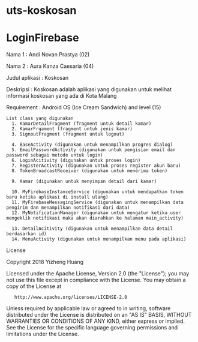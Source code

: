 # uts-koskosan


# LoginFirebase


Nama 1  : Andi Novan Prastya  (02)

Nama 2  : Aura Kanza Caesaria (04)


Judul aplikasi : Koskosan


Deskripsi : Koskosan adalah aplikasi yang digunakan untuk melihat informasi koskosan yang ada di Kota Malang


Requirement : Android OS (Ice Cream Sandwich) and level (15)


    List class yang digunakan
      1. KamarDetailFragment (fragment untuk detail kamar)
      2. KamarFrgament (fragment untuk jenis kamar)
      3. SignoutFragment (fragment untuk logout)

      4. BaseActivity (digunakan untuk menampilkan progres dialog)
      5. EmailPasswordActivity (digunakan untuk pengisian email dan password sebagai metode untuk login)
      6. LoginAcitivity (digunakan untuk proses login)
      7. RegisterActivity (digunakan untuk proses register akun baru)
      8. TokenBroadcastReceiver (digunakan untuk menerima token)

      9. Kamar (digunakan untuk menyimpan detail dari kamar)

      10. MyFirebaseInstanceService (digunakan untuk mendapatkan token baru ketika aplikasi di install ulang)
      11. MyFirebaseMessagingService (digunakan untuk menampilkan data pengirim dan menampilkan notifikasi dari data)
      12. MyNotificationManager (digunakan untuk mengatur ketika user mengeklik notifikasi maka akan diarahkan ke halaman main_activity)

      13. DetailAcitivity (digunakan untuk menampilkan data detail berdasarkan id)
      14. MenuActivity (digunakan untuk menampilkan menu pada aplikasi)
  
  
License


Copyright 2018 Yizheng Huang

   Licensed under the Apache License, Version 2.0 (the "License");
   you may not use this file except in compliance with the License.
   You may obtain a copy of the License at

       http://www.apache.org/licenses/LICENSE-2.0

   Unless required by applicable law or agreed to in writing, software
   distributed under the License is distributed on an "AS IS" BASIS,
   WITHOUT WARRANTIES OR CONDITIONS OF ANY KIND, either express or implied.
   See the License for the specific language governing permissions and
   limitations under the License.
